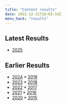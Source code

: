```yaml
---
title: "Contest results"
date: 2022-12-31T10:03:14Z
menu_hack: "results"
---
```


## Latest Results
* [2025](/results/2025/)


## Earlier Results

* [2024](/results/2024/)  * [2019](/results/2019/)
* [2023](/results/2023/)  * [2018](/results/2018/)
* [2022](/results/2022/)  * [2017](/results/2017/)  
* [2021](/results/2021/)  * [2016](/results/2016/)
* [2020](/results/2020/)  * [2015](/results/2015/)





